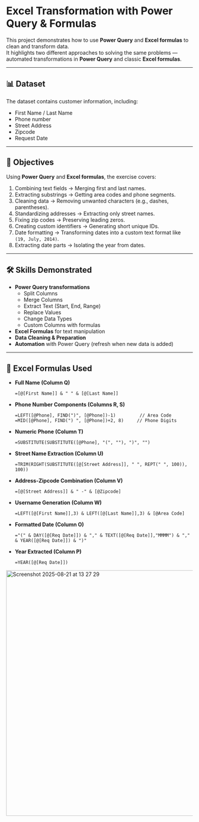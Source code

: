 # Excel Transformation with Power Query & Formulas

This project demonstrates how to use **Power Query** and **Excel formulas** to clean and transform data.  
It highlights two different approaches to solving the same problems — automated transformations in **Power Query** and classic **Excel formulas**.

---

## 📊 Dataset
The dataset contains customer information, including:
- First Name / Last Name
- Phone number
- Street Address
- Zipcode
- Request Date

---

## 🎯 Objectives
Using **Power Query** and **Excel formulas**, the exercise covers:

1. Combining text fields → Merging first and last names.  
2. Extracting substrings → Getting area codes and phone segments.  
3. Cleaning data → Removing unwanted characters (e.g., dashes, parentheses).  
4. Standardizing addresses → Extracting only street names.  
5. Fixing zip codes → Preserving leading zeros.  
6. Creating custom identifiers → Generating short unique IDs.  
7. Date formatting → Transforming dates into a custom text format like `(19, July, 2014)`.  
8. Extracting date parts → Isolating the year from dates.  

---

## 🛠️ Skills Demonstrated
- **Power Query transformations**
  - Split Columns
  - Merge Columns
  - Extract Text (Start, End, Range)
  - Replace Values
  - Change Data Types
  - Custom Columns with formulas  
- **Excel Formulas** for text manipulation  
- **Data Cleaning & Preparation**  
- **Automation** with Power Query (refresh when new data is added)  

---

## 📐 Excel Formulas Used

- **Full Name (Column Q)**  
  ```excel
  =[@[First Name]] & " " & [@[Last Name]]

- **Phone Number Components (Columns R, S)** 
  ```excel
  =LEFT([@Phone], FIND(")", [@Phone])-1)         // Area Code
  =MID([@Phone], FIND(") ", [@Phone])+2, 8)     // Phone Digits

- **Numeric Phone (Column T)**
  ```excel
  =SUBSTITUTE(SUBSTITUTE([@Phone], "(", ""), ")", "")

- **Street Name Extraction (Column U)**
  ```excel
  =TRIM(RIGHT(SUBSTITUTE([@[Street Address]], " ", REPT(" ", 100)), 100))

- **Address-Zipcode Combination (Column V)**
  ```excel
  =[@[Street Address]] & " -" & [@Zipcode]

- **Username Generation (Column W)**
  ```excel
  =LEFT([@[First Name]],3) & LEFT([@[Last Name]],3) & [@Area Code]

- **Formatted Date (Column O)**
  ```excel
  ="(" & DAY([@[Req Date]]) & "," & TEXT([@[Req Date]],"MMMM") & "," & YEAR([@[Req Date]]) & ")"

- **Year Extracted (Column P)**
  ```excel
  =YEAR([@[Req Date]])

<img width="1139" height="661" alt="Screenshot 2025-08-21 at 13 27 29" src="https://github.com/user-attachments/assets/a21580fd-95f8-40ee-a9c3-f160fc417b67" />

